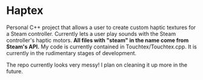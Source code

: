 # Haptex
Personal C++ project that allows a user to create custom haptic textures for a Steam controller. Currently lets a user play sounds with the Steam controller's haptic motors.
**All files with "steam" in the name come from Steam's API.**
My code is currently contained in Touchtex/Touchtex.cpp. It is currently in the rudimentary stages of development.

The repo currently looks very messy! I plan on cleaning it up more in the future.

